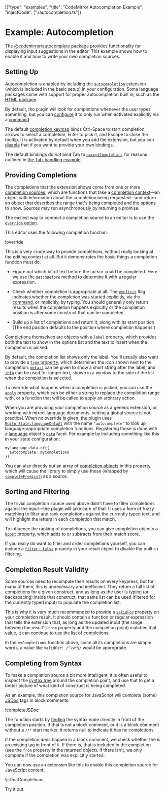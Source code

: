 !{"type": "examples", "title": "CodeMirror Autocompletion Example", "injectCode": ["./autocompletion.ts"]}

# Example: Autocompletion

The [@codemirror/autocomplete](##autocomplete) package provides
functionality for displaying input suggestions in the editor. This
example shows how to enable it and how to write your own completion
sources.

## Setting Up

Autocompletion is enabled by including the
[`autocompletion`](##autocomplete.autocompletion) extension (which is
included in the basic setup) in your configuration. Some language
packages come with support for proper autocompletion built in, such as
the [HTML package](https://github.com/codemirror/lang-html/).

<div id="editor-html"></div>

By default, the plugin will look for completions whenever the user
types something, but you can
[configure](##autocomplete.autocompletion^config.activateOnTyping) it
to only run when activated explicitly via a
[command](##autocomplete.startCompletion).

The default [completion keymap](##autocomplete.completionKeymap) binds
Ctrl-Space to start completion, arrows to select a completion, Enter
to pick it, and Escape to close the tooltip. It is activated by
default when you add the extension, but you can
[disable](##autocomplete.autocompletion^config.defaultKeymap) that if
you want to provide your own bindings.

The default bindings do _not_ bind Tab to
[`acceptCompletion`](##autocomplete.acceptCompletion), for reasons
outlined in [the Tab-handling example](../tab/).

## Providing Completions

The completions that the extension shows come from one or more
[completion sources](##autocomplete.CompletionSource), which are
functions that take a [completion
context](##autocomplete.CompletionContext)—an object with information
about the completion being requested—and return an
[object](##autocomplete.CompletionResult) that describes the range
that's being completed and the [options](##autocomplete.Completion) to
show. Sources may run asynchronously by returning a promise.

The easiest way to connect a completion source to an editor is to use
the [`override`
option](##autocomplete.autocompletion^config.override).

<div id="editor-override"></div>

This editor uses the following completion function:

!override

This is a very crude way to provide completions, without really
looking at the editing context at all. But it demonstrates the basic
things a completion function must do.

 - Figure out which bit of text before the cursor could be completed.
   Here we use the
   [`matchBefore`](##autocomplete.CompletionContext.matchBefore)
   method to determine it with a regular expression.

 - Check whether completion is appropriate at all. The
   [`explicit`](##autocomplete.CompletionContext.explicit) flag
   indicates whether the completion was started explicitly, via the
   [command](##autocomplete.startCompletion), or implicitly, by
   typing. You should generally only return results when the
   completion happens explicitly or the completion position is after
   some construct that can be completed.

 - Build up a list of completions and return it, along with its start
   position. (The end position defaults to the position where
   completion happens.)

[Completions](##autocomplete.Completion) themselves are objects with a
`label` property, which provides both the text to show in the options
list and the text to insert when the completion is picked.

By default, the completion list shows only the label. You'll usually
also want to provide a [`type`
property](##autocomplete.Completion.type), which determines the icon
shown next to the completion.
[`detail`](##autocomplete.Completion.detail) can be given to show a
short string after the label, and
[`info`](##autocomplete.Completion.info) can be used for longer text,
shown in a window to the side of the list when the completion is
selected.

To override what happens when a completion is picked, you can use the
[`apply`](##autocomplete.Completion.apply) property, which can be
either a string to replace the completion range with, or a function
that will be called to apply an arbitrary action.

When you are providing your completion source as a generic extension,
or working with mixed-language documents, setting a global source is
not practical. When no override is given, the plugin uses
[`EditorState.languageDataAt`](##state.EditorState.languageDataAt)
with the name `"autocomplete"` to look up language-appropriate
completion functions. Registering those is done with a
[language](##language.Language) object's
[`data`](##language.Language.data) facet. For example by including
something like this in your state configuration:

```
myLanguage.data.of({
  autocomplete: myCompletions
})
```

You can also directly put an array of [completion
objects](##autocomplete.Completion) in this property, which will cause
the library to simply use those (wrapped by
[`completeFromList`](##autocomplete.completeFromList)) as a source.

## Sorting and Filtering

The trivial completion source used above didn't have to filter
completions against the input—the plugin will take care of that. It
uses a form of fuzzy matching to filter and rank completions against
the currently typed text, and will highlight the letters in each
completion that match.

To influence the ranking of completions, you can give completion
objects a [`boost`](##autocomplete.Completion.boost) property, which
adds to or subtracts from their match score.

If you really do want to filter and order completions yourself, you
can include a [`filter:
false`](##autocomplete.CompletionResult.filter) property in your
result object to disable the built-in filtering.

## Completion Result Validity

Some sources need to recompute their results on every keypress, but
for many of them, this is unnecessary and inefficient. They return a
full list of completions for a given construct, and as long as the
user is typing (or backspacing) inside that construct, that same list
can be used (filtered for the currently typed input) to populate the
completion list.

This is why it is very much recommended to provide a
[`validFor`](##autocomplete.CompletionResult.validFor) property on
your completion result. It should contain a function or regular
expression that tells the extension that, as long as the updated input
(the range between the result's `from` property and the completion
point) matches that value, it can continue to use the list of
completions.

In the `myCompletions` function above, since all its completions are
simple words, a value like `validFor: /^\w*$/` would be appropriate.

## Completing from Syntax

To make a completion source a bit more intelligent, it is often useful
to inspect the [syntax tree](##language.syntaxTree) around the
completion point, and use that to get a better picture of what kind of
construct is being completed.

As an example, this completion source for JavaScript will complete
(some) [JSDoc](https://jsdoc.app/) tags in block comments.

!completeJSDoc

The function starts by
[finding](https://lezer.codemirror.net/docs/ref/#common.Tree.resolveInner)
the syntax node directly in front of the completion position. If that
is not a block comment, or it is a block comment without a `/**` start
marker, it returns null to indicate it has no completions.

If the completion _does_ happen in a block comment, we check whether
the is an existing tag in front of it. If there is, that is included
in the completion (see the `from` property in the returned object). If
there isn't, we only complete if the completion was explicitly
started.

You can now use an extension like this to enable this completion
source for JavaScript content.

!jsDocCompletions

Try it out:

<div id="editor-javascript"></div>

<script defer src="../../codemirror.js"></script>
<script defer src="autocompletion.js"></script>
